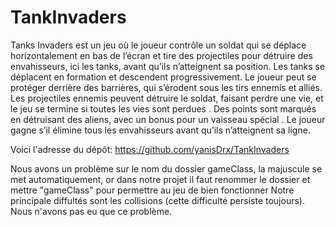 # TankInvaders

Tanks Invaders est un jeu où le joueur contrôle un soldat qui se déplace horizontalement en bas de l’écran et tire des projectiles pour détruire des envahisseurs, ici les tanks, avant qu’ils n’atteignent sa position. Les tanks se déplacent en formation et descendent progressivement. Le joueur peut se protéger derrière des barrières, qui s’érodent sous les tirs ennemis et alliés. Les projectiles ennemis peuvent détruire le soldat, faisant perdre une vie, et le jeu se termine si toutes les vies sont perdues . Des points sont marqués en détruisant des aliens, avec un bonus pour un vaisseau spécial . Le joueur gagne s’il élimine tous les envahisseurs avant qu’ils n’atteignent sa ligne.

Voici l'adresse du dépôt: https://github.com/yanisDrx/TankInvaders

Nous avons un problème sur le nom du dossier gameClass, la majuscule se met automatiquement, or dans notre projet il faut renommer le dossier et mettre "gameClass" pour permettre au jeu de bien fonctionner
Notre principale diffultés sont les collisions (cette difficulté persiste toujours).
Nous n'avons pas eu que ce problème.